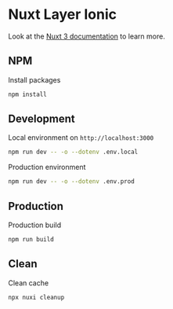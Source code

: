 # Nuxt Layer Ionic

Look at the [Nuxt 3 documentation](https://nuxt.com/docs/getting-started/introduction) to learn more.

## NPM

Install packages

```bash
npm install
```

## Development

Local environment on `http://localhost:3000`

```bash
npm run dev -- -o --dotenv .env.local
```

Production environment

```bash
npm run dev -- -o --dotenv .env.prod
```

## Production

Production build

```bash
npm run build
```

## Clean

Clean cache

```bash
npx nuxi cleanup
```
